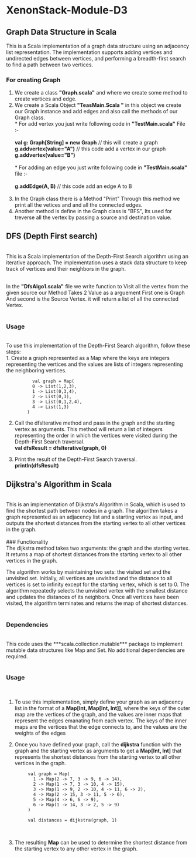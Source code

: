 # XenonStack-Module-D3

## Graph Data Structure in Scala

This is a Scala implementation of a graph data structure using an adjacency list representation. The implementation supports adding vertices and undirected edges between vertices, and performing a breadth-first search to find a path between two vertices.



### For creating Graph 

1. We create a class **"Graph.scala"** and where we create some method to create vertices and edge.
2. We create a Scala Object **"TeasMain.Scala "** in this  object we create our Graph instance and add edges and also call the methods of our Graph class.<br>
       * For add vertex you just write following code in **"TestMain.scala"** File :- <br> <br>
              **val g: Graph[String] = new Graph**  // this will create a graph <br>
              **g.addvertex(value="A")** // this code add a vertex in our graph <br>
              **g.addvertex(value="B")**  <br><br>
       * For adding an edge you just write following code in **"TestMain.scala"** file :-  <br><br>
              **g.addEdge(A, B)** // this code add an edge A to B    <br><br>
4. In the Graph class there is a Method "Print"  Through this method we print all the vetices and and all the connected edges.
5. Another method is define in the Graph class is "BFS", Its used for treverse all the vertex by passing a source and destination value.

## DFS (Depth First search) 
<br>
This is a Scala implementation of the Depth-First Search algorithm using an iterative approach. The implementation uses a stack data structure to keep track of vertices and their neighbors in the graph. <br><br>

In the **"DfsAlgo1.scala"** file we write function to Visit all the vertex from the given source our Method Takes 2 Value as a arguement First one is Graph And second is the Source Vertex. it will return a list of all the connected Vertex. <br> <br>

### Usage
<br>
To use this implementation of the Depth-First Search algorithm, follow these steps: <br>
1. Create a graph represented as a Map where the keys are integers representing the vertices and the values are lists of integers representing the neighboring vertices.<br>

              val graph = Map( 
              0 -> List(1,2,3), 
              1 -> List(0,3,4), 
              2 -> List(0,3), 
              3 -> List(0,1,2,4),
              4 -> List(1,3) 
            )

2. Call the dfsIterative method and pass in the graph and the starting vertex as arguments. This method will return a list of integers representing the order in which the vertices were visited during the Depth-First Search traversal. <br> 
               **val dfsResult = dfsIterative(graph, 0)** <br>
               
3. Print the result of the Depth-First Search traversal. <br>
            **println(dfsResult)** 
            
            
## Dijkstra's Algorithm in Scala
<br>
This is an implementation of Dijkstra's Algorithm in Scala, which is used to find the shortest path between nodes in a graph. The algorithm takes a graph represented as an adjacency list and a starting vertex as input, and outputs the shortest distances from the starting vertex to all other vertices in the graph. <br> <br>
### Functionality
<br>
The dijkstra method takes two arguments: the graph and the starting vertex. It returns a map of shortest distances from the starting vertex to all other vertices in the graph. <br>

The algorithm works by maintaining two sets: the visited set and the unvisited set. Initially, all vertices are unvisited and the distance to all vertices is set to infinity except for the starting vertex, which is set to 0. The algorithm repeatedly selects the unvisited vertex with the smallest distance and updates the distances of its neighbors. Once all vertices have been visited, the algorithm terminates and returns the map of shortest distances.<br> <br>


### Dependencies
<br>
This code uses the ***scala.collection.mutable*** package to implement mutable data structures like Map and Set. No additional dependencies are required.
<br>
<br>

### Usage
<br>

1. To use this implementation, simply define your graph as an adjacency list in the format of a **Map[Int, Map[Int, Int]]**, where the keys of the outer map are the vertices of the graph, and the values are inner maps that represent the edges emanating from each vertex. The keys of the inner maps are the vertices that the edge connects to, and the values are the weights of the edges <br>

2. Once you have defined your graph, call the **dijkstra** function with the graph and the starting vertex as arguments to get a **Map[Int, Int]** that represents the shortest distances from the starting vertex to all other vertices in the graph.<br>

            val graph = Map( 
              1 -> Map(2 -> 7, 3 -> 9, 6 -> 14),
              2 -> Map(1 -> 7, 3 -> 10, 4 -> 15),
              3 -> Map(1 -> 9, 2 -> 10, 4 -> 11, 6 -> 2),
              4 -> Map(2 -> 15, 3 -> 11, 5 -> 6),
              5 -> Map(4 -> 6, 6 -> 9),
              6 -> Map(1 -> 14, 3 -> 2, 5 -> 9)
            )

            val distances = dijkstra(graph, 1)

<br>

3. The resulting **Map** can be used to determine the shortest distance from the starting vertex to any other vertex in the graph.           






            





